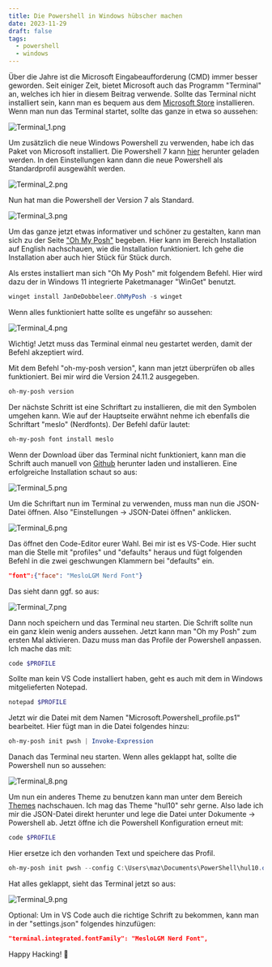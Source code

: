 ```yaml
---
title: Die Powershell in Windows hübscher machen
date: 2023-11-29
draft: false
tags:
  - powershell
  - windows
---
```

Über die Jahre ist die Microsoft Eingabeaufforderung (CMD) immer besser geworden. Seit einiger Zeit, bietet Microsoft auch das Programm "Terminal" an, welches ich hier in diesem Beitrag verwende. Sollte das Terminal nicht installiert sein, kann man es bequem aus dem <a href="https://www.microsoft.com/store/productId/9N0DX20HK701?ocid=pdpshare" target="_blank" rel="noopener noreferrer">Microsoft Store</a> installieren. Wenn man nun das Terminal startet, sollte das ganze in etwa so aussehen:

![Terminal_1.png](https://mazzelman.github.io/mazzelman//images/Terminal_1.png)

Um zusätzlich die neue Windows Powershell zu verwenden, habe ich das Paket von Microsoft installiert. Die Powershell 7 kann <a href="https://learn.microsoft.com/de-de/powershell/scripting/install/installing-powershell-on-windows?view=powershell-7.4" target="_blank" rel="noopener noreferrer">hier</a> herunter geladen werden. In den Einstellungen kann dann die neue Powershell als Standardprofil ausgewählt werden.

![Terminal_2.png](https://mazzelman.github.io/mazzelman//images/Terminal_2.png)

Nun hat man die Powershell der Version 7 als Standard.

![Terminal_3.png](https://mazzelman.github.io/mazzelman//images/Terminal_3.png)

Um das ganze jetzt etwas informativer und schöner zu gestalten, kann man sich zu der Seite <a href="https://ohmyposh.dev/" target="_blank" rel="noopener noreferrer">"Oh My Posh"</a> begeben. Hier kann im Bereich Installation auf English nachschauen, wie die Installation funktioniert. Ich gehe die Installation aber auch hier Stück für Stück durch.

Als erstes installiert man sich "Oh My Posh" mit folgendem Befehl. Hier wird dazu der in Windows 11 integrierte Paketmanager "WinGet" benutzt.

```Powershell
winget install JanDeDobbeleer.OhMyPosh -s winget
```

Wenn alles funktioniert hatte sollte es ungefähr so aussehen:

![Terminal_4.png](https://mazzelman.github.io/mazzelman//images/Terminal_4.png)

Wichtig! Jetzt muss das Terminal einmal neu gestartet werden, damit der Befehl akzeptiert wird.

Mit dem Befehl "oh-my-posh version", kann man jetzt überprüfen ob alles funktioniert. Bei mir wird die Version 24.11.2 ausgegeben.

```Powershell
oh-my-posh version
```

Der nächste Schritt ist eine Schriftart zu installieren, die mit den Symbolen umgehen kann. Wie auf der Hauptseite erwähnt nehme ich ebenfalls die Schriftart "meslo" (Nerdfonts). Der Befehl dafür lautet:

```Powershell
oh-my-posh font install meslo
```

Wenn der Download über das Terminal nicht funktioniert, kann man die Schrift auch manuell von <a href="https://github.com/ryanoasis/nerd-fonts/releases/latest/download/meslo.zip" target="_blank" rel="noopener noreferrer">Github</a> herunter laden und installieren. Eine erfolgreiche Installation schaut so aus:

![Terminal_5.png](https://mazzelman.github.io/mazzelman//images/Terminal_5.png)

Um die Schriftart nun im Terminal zu verwenden, muss man nun die JSON-Datei öffnen. Also "Einstellungen -> JSON-Datei öffnen" anklicken.

![Terminal_6.png](https://mazzelman.github.io/mazzelman//images/Terminal_6.png)

Das öffnet den Code-Editor eurer Wahl. Bei mir ist es VS-Code. Hier sucht man die Stelle mit "profiles" und "defaults" heraus und fügt folgenden Befehl in die zwei geschwungen Klammern bei "defaults" ein.

```JSON
"font":{"face": "MesloLGM Nerd Font"}
```

Das sieht dann ggf. so aus:

![Terminal_7.png](https://mazzelman.github.io/mazzelman//images/Terminal_7.png)

Dann noch speichern und das Terminal neu starten. Die Schrift sollte nun ein ganz klein wenig anders aussehen. Jetzt kann man "Oh my Posh" zum ersten Mal aktivieren. Dazu muss man das Profile der Powershell anpassen. Ich mache das mit:

```Powershell
code $PROFILE
```

Sollte man kein VS Code installiert haben, geht es auch mit dem in Windows mitgelieferten Notepad.

```Powershell
notepad $PROFILE
```

Jetzt wir die Datei mit dem Namen "Microsoft.Powershell_profile.ps1" bearbeitet. Hier fügt man in die Datei folgendes hinzu:

```ps1
oh-my-posh init pwsh | Invoke-Expression
```

Danach das Terminal neu starten. Wenn alles geklappt hat, sollte die Powershell nun so aussehen: 

![Terminal_8.png](https://mazzelman.github.io/mazzelman//images/Terminal_8.png)

Um nun ein anderes Theme zu benutzen kann man unter dem Bereich <a href="https://ohmyposh.dev/docs/themes" target="_blank" rel="noopener noreferrer">Themes</a> nachschauen. Ich mag das Theme "hul10" sehr gerne. Also lade ich mir die JSON-Datei direkt herunter und lege die Datei unter Dokumente -> Powershell ab. Jetzt öffne ich die Powershell Konfiguration erneut mit:

```Powershell
code $PROFILE
```

Hier ersetze ich den vorhanden Text und speichere das Profil.

```Powershell
oh-my-posh init pwsh --config C:\Users\maz\Documents\PowerShell\hul10.omp.json | Invoke-Expression
```

Hat alles geklappt, sieht das Terminal jetzt so aus:

![Terminal_9.png](https://mazzelman.github.io/mazzelman//images/Terminal_9.png)

Optional: Um in VS Code auch die richtige Schrift zu bekommen, kann man in der "settings.json" folgendes hinzufügen:

```JSON
"terminal.integrated.fontFamily": "MesloLGM Nerd Font",
```

Happy Hacking! 🥳